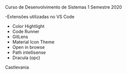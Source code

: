 Curso de Desenvolvimento de Sistemas 1 Semestre 2020

-Extensões utilizadas no VS Code
- Color Hightlight
- Code Runner
- GitLens
- Material Icon Theme
- Open in browse
- Path intellisense
- Dracula (opc)

Castlevania